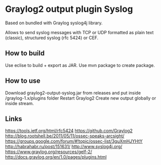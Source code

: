 Graylog2 output plugin Syslog
=============================

Based on bundled with Graylog syslog4j library.

Allows to send syslog messages with TCP or UDP formatted as plain text (classic), structured syslog (rfc 5424) or CEF.

## How to build

Use eclise to build + export as JAR.
Use mvn package to create package.

## How to use

Download graylog2-output-syslog.jar from releases and put inside /graylog-1.x/plugins folder
Restart Graylog2
Create new output globally or inside stream.

## Links

https://tools.ietf.org/html/rfc5424
https://github.com/Graylog2
http://blog.rootshell.be/2011/05/11/ossec-speaks-arcsight/
https://groups.google.com/forum/#!topic/ossec-list/3guXmHJYHtY
http://habrahabr.ru/post/151631/
http://www.syslog4j.org/
https://www.graylog.org/resources/gelf-2/
http://docs.graylog.org/en/1.0/pages/plugins.html
